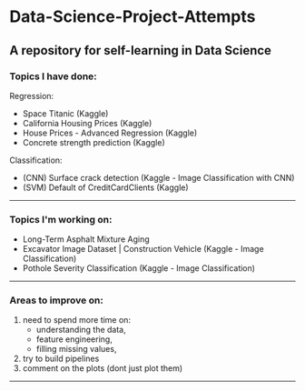 # Data-Science-Project-Attempts


A repository for self-learning in Data Science 
---
### Topics I have done:
  Regression:
  - Space Titanic (Kaggle)
  - California Housing Prices (Kaggle)
  - House Prices - Advanced Regression (Kaggle)
  - Concrete strength prediction (Kaggle)
  
  Classification:
  - (CNN) Surface crack detection (Kaggle - Image Classification with CNN)
  - (SVM) Default of CreditCardClients (Kaggle)
  
---
### Topics I'm working on:
 - Long-Term Asphalt Mixture Aging
 - Excavator Image Dataset | Construction Vehicle (Kaggle - Image Classification)
 - Pothole Severity Classification (Kaggle - Image Classification)

---
### Areas to improve on:
1. need to spend more time on:
    - understanding the data,
    - feature engineering,
    - filling missing values,
2. try to build pipelines
3. comment on the plots (dont just plot them)


---
